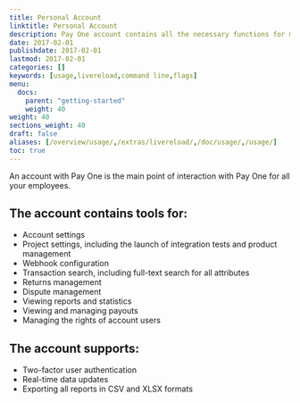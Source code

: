 ```yaml
---
title: Personal Account
linktitle: Personal Account
description: Pay One account contains all the necessary functions for managing and monitoring payments.
date: 2017-02-01
publishdate: 2017-02-01
lastmod: 2017-02-01
categories: []
keywords: [usage,livereload,command line,flags]
menu:
  docs:
    parent: "getting-started"
    weight: 40
weight: 40
sections_weight: 40
draft: false
aliases: [/overview/usage/,/extras/livereload/,/doc/usage/,/usage/]
toc: true
---
```


An account with Pay One is the main point of interaction with Pay One for all your employees.

## The account contains tools for:

* Account settings
* Project settings, including the launch of integration tests and product management
* Webhook configuration
* Transaction search, including full-text search for all attributes
* Returns management
* Dispute management
* Viewing reports and statistics
* Viewing and managing payouts
* Managing the rights of account users

## The account supports:

* Two-factor user authentication
* Real-time data updates
* Exporting all reports in CSV and XLSX formats